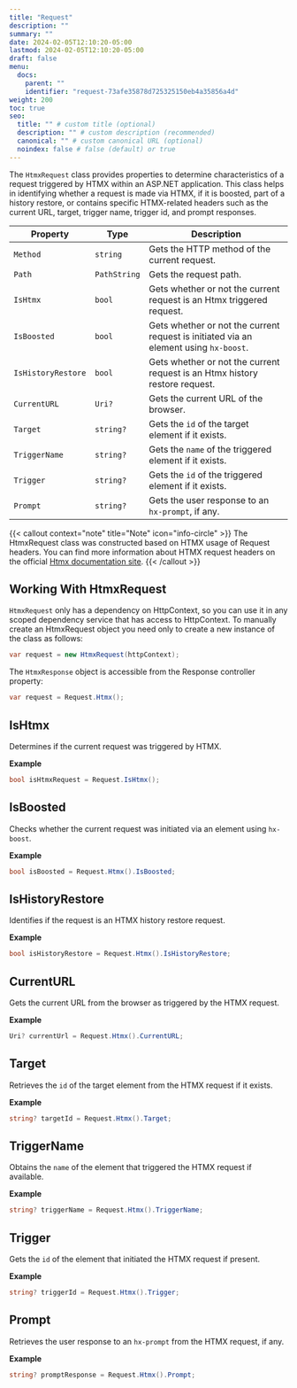 ```yaml
---
title: "Request"
description: ""
summary: ""
date: 2024-02-05T12:10:20-05:00
lastmod: 2024-02-05T12:10:20-05:00
draft: false
menu:
  docs:
    parent: ""
    identifier: "request-73afe35878d725325150eb4a35856a4d"
weight: 200
toc: true
seo:
  title: "" # custom title (optional)
  description: "" # custom description (recommended)
  canonical: "" # custom canonical URL (optional)
  noindex: false # false (default) or true
---
```

The `HtmxRequest` class provides properties to determine characteristics of a request triggered by HTMX within an ASP.NET application. This class helps in identifying whether a request is made via HTMX, if it is boosted, part of a history restore, or contains specific HTMX-related headers such as the current URL, target, trigger name, trigger id, and prompt responses.

| Property         | Type              | Description                                                                                         |
|------------------|-------------------|-----------------------------------------------------------------------------------------------------|
| `Method`         | `string`          | Gets the HTTP method of the current request.                                                      |
| `Path`           | `PathString`      | Gets the request path.                                                                              |
| `IsHtmx`         | `bool`            | Gets whether or not the current request is an Htmx triggered request.                               |
| `IsBoosted`      | `bool`            | Gets whether or not the current request is initiated via an element using `hx-boost`.                 |
| `IsHistoryRestore` | `bool`          | Gets whether or not the current request is an Htmx history restore request.                         |
| `CurrentURL`     | `Uri?`            | Gets the current URL of the browser.                                                                |
| `Target`         | `string?`         | Gets the `id` of the target element if it exists.                                                 |
| `TriggerName`    | `string?`         | Gets the `name` of the triggered element if it exists.                                             |
| `Trigger`        | `string?`         | Gets the `id` of the triggered element if it exists.                                               |
| `Prompt`         | `string?`         | Gets the user response to an `hx-prompt`, if any.                                                   |

{{< callout context="note" title="Note" icon="info-circle" >}}
The HtmxRequest class was constructed based on HTMX usage of Request headers.  You can find more information about HTMX request headers on the official [Htmx documentation site](https://htmx.org/reference/#request_headers).
{{< /callout >}}

## Working With HtmxRequest

`HtmxRequest` only has a dependency on HttpContext, so you can use it in any scoped dependency service that has access to HttpContext.  To manually create an HtmxRequest object you need only to create a new instance of the class as follows:

```csharp
var request = new HtmxRequest(httpContext);
```

The `HtmxResponse` object is accessible from the Response controller property:

```csharp
var request = Request.Htmx();
```

## IsHtmx

Determines if the current request was triggered by HTMX.

**Example**

```csharp
bool isHtmxRequest = Request.IsHtmx();
```

## IsBoosted

Checks whether the current request was initiated via an element using `hx-boost`.

**Example**

```csharp
bool isBoosted = Request.Htmx().IsBoosted;
```

## IsHistoryRestore

Identifies if the request is an HTMX history restore request.

**Example**

```csharp
bool isHistoryRestore = Request.Htmx().IsHistoryRestore;
```

## CurrentURL

Gets the current URL from the browser as triggered by the HTMX request.

**Example**

```csharp
Uri? currentUrl = Request.Htmx().CurrentURL;
```

## Target

Retrieves the `id` of the target element from the HTMX request if it exists.

**Example**

```csharp
string? targetId = Request.Htmx().Target;
```

## TriggerName

Obtains the `name` of the element that triggered the HTMX request if available.

**Example**

```csharp
string? triggerName = Request.Htmx().TriggerName;
```

## Trigger

Gets the `id` of the element that initiated the HTMX request if present.

**Example**

```csharp
string? triggerId = Request.Htmx().Trigger;
```

## Prompt

Retrieves the user response to an `hx-prompt` from the HTMX request, if any.

**Example**

```csharp
string? promptResponse = Request.Htmx().Prompt;
```
